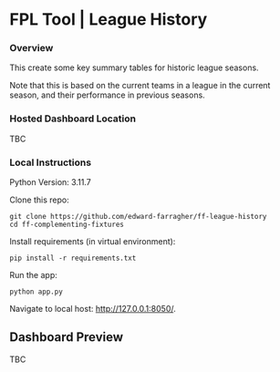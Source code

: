 # FPL Tool | League History

### Overview
This create some key summary tables for historic league seasons.

Note that this is based on the current teams in a league in the current season, and their performance in previous seasons. 

### Hosted Dashboard Location
TBC


### Local Instructions
Python Version: 3.11.7

Clone this repo:
```
git clone https://github.com/edward-farragher/ff-league-history
cd ff-complementing-fixtures
```

Install requirements (in virtual environment):
```
pip install -r requirements.txt
```

Run the app:
```
python app.py
```

Navigate to local host: http://127.0.0.1:8050/.


## Dashboard Preview
TBC